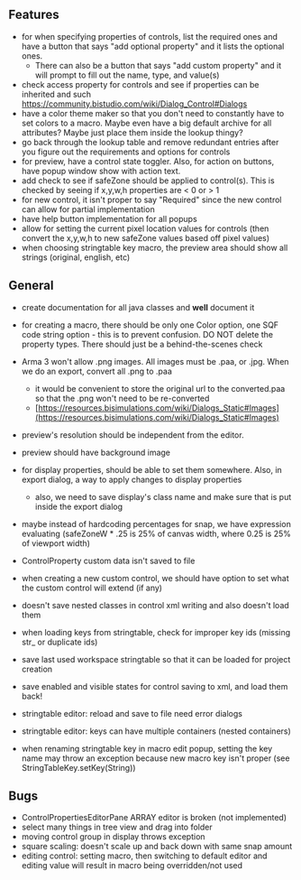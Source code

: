 Features
-----------------------------------
* for when specifying properties of controls, list the required ones and have a button that says "add optional property" and it lists the optional ones.
    * There can also be a button that says "add custom property" and it will prompt to fill out the name, type, and value(s)
* check access property for controls and see if properties can be inherited and such https://community.bistudio.com/wiki/Dialog_Control#Dialogs
* have a color theme maker so that you don't need to constantly have to set colors to a macro. Maybe even have a big default archive for all attributes? Maybe just place them inside the lookup thingy?
* go back through the lookup table and remove redundant entries after you figure out the requirements and options for controls
* for preview, have a control state toggler. Also, for action on buttons, have popup window show with action text.
* add check to see if safeZone should be applied to control(s). This is checked by seeing if x,y,w,h properties are < 0 or >  1
* for new control, it isn't proper to say "Required" since the new control can allow for partial implementation
* have help button implementation for all popups
* allow for setting the current pixel location values for controls (then convert the x,y,w,h to new safeZone values based off pixel values)
* when choosing stringtable key macro, the preview area should show all strings (original, english, etc)

General
-----------------------------------
* create documentation for all java classes and **well** document it
* for creating a macro, there should be only one Color option, one SQF code string option - this is to prevent confusion. DO NOT delete the property types. There should just be a behind-the-scenes check
* Arma 3 won't allow .png images. All images must be .paa, or .jpg. When we do an export, convert all .png to .paa
    * it would be convenient to store the original url to the converted.paa so that the .png won't need to be re-converted
    * [https://resources.bisimulations.com/wiki/Dialogs_Static#Images](https://resources.bisimulations.com/wiki/Dialogs_Static#Images)
* preview's resolution should be independent from the editor.
* preview should have background image

* for display properties, should be able to set them somewhere. Also, in export dialog, a way to apply changes to display properties
    * also, we need to save display's class name and make sure that is put inside the export dialog
* maybe instead of hardcoding percentages for snap, we have expression evaluating (safeZoneW * .25 is 25% of canvas width, where 0.25 is 25% of viewport width)

* ControlProperty custom data isn't saved to file
* when creating a new custom control, we should have option to set what the custom control will extend (if any)
* doesn't save nested classes in control xml writing and also doesn't load them
* when loading keys from stringtable, check for improper key ids (missing str_ or duplicate ids) 
* save last used workspace stringtable so that it can be loaded for project creation
* save enabled and visible states for control saving to xml, and load them back!
* stringtable editor: reload and save to file need error dialogs
* stringtable editor: keys can have multiple containers (nested containers)
* when renaming stringtable key in macro edit popup, setting the key name may throw an exception because new macro key isn't proper (see StringTableKey.setKey(String))

Bugs
-----------------------------------
* ControlPropertiesEditorPane ARRAY editor is broken (not implemented)
* select many things in tree view and drag into folder
* moving control group in display throws exception
* square scaling: doesn't scale up and back down with same snap amount
* editing control: setting macro, then switching to default editor and editing value will result in macro being overridden/not used